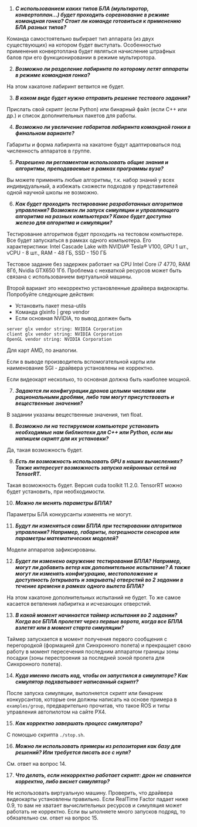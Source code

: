 1. _**С использованием каких типов БЛА (мультиротор, конвертоплан...) будет проходить соревнование в режиме командная гонка? Стоит ли команде готовиться к применению БЛА разных типов?**_

Команда самостоятельно выбирает тип аппарата (из двух существующих) на котором будет выступать.
Особенностью применения конвертоплана будет являться начисление штрафных балов при его функционировании в режиме мультиротора.

2. _**Возможно ли разделение лабиринта по которому летят аппараты в режиме командная гонка?**_

На этом хакатоне лабиринт ветвится не будет.

3. _**В каком виде будет нужно отправить решение тестового задания?**_

Прислать свой скрипт (если Python) или бинарный файл (если С++ или др.) и список дополнительных пакетов для работы.

4. _**Возможно ли увеличение габаритов лабиринта командной гонки в финальном варианте?**_

Габариты и форма лабиринта на хакатоне будут адаптироваться под численность аппаратов в группе.

5. _**Разрешено ли регламентом использовать общие знания и алгоритмы, преподаваемые в рамках программы вуза?**_

Вы можете применять любые алгоритмы, т.к. набор знаний у всех индивидуальный, а избежать схожести подходов у представителей одной научной школы не возможно.

6. _**Как будет проходить тестирование разработанных алгоритмов управления? Возможен ли запуск симуляции и управляющего алгоритма на разных компьютерах? Какое будет доступно железо для алгоритма и симуляции?**_

Тестирование алгоритмов будет проходить на тестовом компьютере. Все будет запускаться в рамках одного компьютера. Его характеристики:  Intel Cascade Lake with NVIDIA® Tesla® V100, GPU 1 шт., vCPU - 8 шт., RAM - 48 ГБ, SSD - 150 ГБ

Тестовое задание без задержек работает на CPU Intel Core i7 4770, RAM 8Гб, Nvidia GTX650 1Гб. Проблема с нехваткой ресурсов может быть связана с использованием виртуальной машины.

Второй вариант это некорректно установленные драйвера видеокарты. Попробуйте следующие действия:

* Установить пакет mesa-utils
* Команда glxinfo | grep vendor
* Если основная NVIDIA, то вывод должен быть

```
server glx vendor string: NVIDIA Corporation
client glx vendor string: NVIDIA Corporation
OpenGL vendor string: NVIDIA Corporation
```

Для карт AMD, по аналогии. 

Если в выводе производитель вспомогательной карты или наименование SGI - драйвера установлены не корректно. 

Если видеокарт несколько, то основная должна быть наиболее мощной.

7. _**Задаются ли конфигурации дронов целыми числами или рациональными дробями, либо там могут присутствовать и вещественные значения?**_

В задании указаны вещественные значения, тип float.

8. _**Возможно ли на тестируемом компьютере установить необходимые нам библиотеки для C++ или Python, если мы напишем скрипт для их установки?**_

Да, такая возможность будет.

9. _**Есть ли возможность использовать GPU в наших вычислениях? Также интересует возможность запуска нейронных сетей на TensorRT.**_

Такая возможность будет. Версия cuda toolkit 11.2.0. TensorRT можно будет установить, при необходимости.

10. _**Можно ли менять параметры БПЛА?**_

Параметры БЛА конкурсанты изменять не могут.

11. _**Будут ли изменяться сами БПЛА при тестировании алгоритмов управления? Например, габариты, погрешности сенсоров или параметры математических моделей?**_

Модели аппаратов зафиксированы.

12. _**Будет ли изменено окружение тестирования БПЛА? Например, могут ли добавить ветер как дополнительное испытание? А также могут ли изменять конфигурацию, местоположение и доступность (открывать и закрывать) отверстий во 2 задании в течение времени в рамках одного вылета БПЛА?**_

На этом хакатоне дополнительных испытаний не будет. То же самое касается ветвления лабиритка и исчезающих отверстий.

13. _**В какой момент начинается таймер испытания во 2 задании? Когда все БПЛА пролетят через первые ворота, когда все БПЛА взлетят или в момент старта симуляции?**_

Таймер запускается в момент получения первого сообщения с перегородкой (формацией для Синхронного полета) и прекращает свою работу в момент пересечения последним аппаратом границы зоны посадки (зоны перестроения за последней зоной пролета для Синхронного полета).

14. _**Куда именно писать код, чтобы он запустился в симуляторе? Как симулятор подхватывает написанный скрипт?**_

После запуска симуляции, выполняется скрипт или бинарник конкурсантов, которые они должны написать на основе примера в `examples/group`, предварительно прочитав, что такое ROS и типы управления автопилотом на сайте PX4.

15. _**Как корректно завершать процесс симулятора?**_

С помощью скрипта `./stop.sh`.
 
16. _**Можно ли использовать примеры из репозитория как базу для решений? Или требуется писать все с нуля?**_

См. ответ на вопрос 14.

17. _**Что делать, если некорректно работает скрипт: дрон не спавнится корректно, либо виснет симулятор?**_

Не использовать виртуальную машину. Проверить, что драйвера видеокарты установлены правильно. Если RealTime Factor падает ниже 0.9, то вам не хватает вычислительных ресурсов и симуляция может работать не корректно. Если вы ыполняете много запусков подряд, то обязательно см. ответ на вопрос 15.
